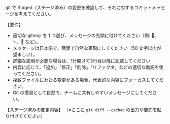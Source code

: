 git で Staged（ステージ済み）の変更を確認して、それに対するコミットメッセージを考えてください。

【要件】

- 適切な gitmoji を 1 つ選び、メッセージの先頭に付けてください（例: 🎨、✨、🐛 など）。
- メッセージは日本語で、簡潔で自然な表現にしてください（50 文字以内が望ましい）。
- 詳細な説明が必要な場合は、1行開けて3行目以降に記載してください
- 内容に応じて、「追加」「修正」「削除」「リファクタ」などの適切な動詞を使ってください。
- 複数ファイルにわたる変更がある場合、代表的な内容にフォーカスしてください。
- Git の慣習として自然で、チームに共有しやすいメッセージにしてください。

【ステージ済みの変更内容】
（※ここに `git diff --cached` の出力や要約を貼り付けてください）
